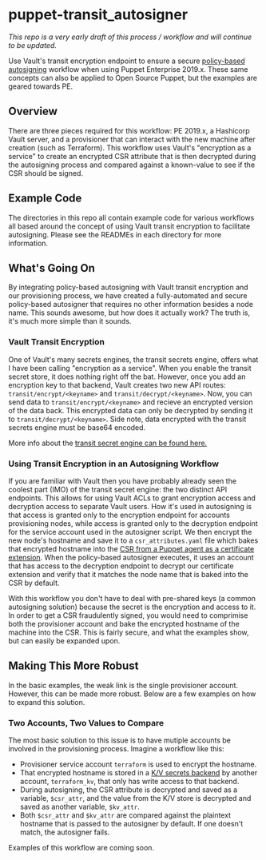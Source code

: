 # puppet-transit_autosigner

*This repo is a very early draft of this process / workflow and will continue to be updated.*

Use Vault's transit encryption endpoint to ensure a secure [policy-based autosigning](https://puppet.com/docs/puppet/latest/ssl_autosign.html#concept-9595) workflow when using Puppet Enterprise 2019.x. These same concepts can also be applied to Open Source Puppet, but the examples are geared towards PE.

## Overview

There are three pieces required for this workflow: PE 2019.x, a Hashicorp Vault server, and a provisioner that can interact with the new machine after creation (such as Terraform). This workflow uses Vault's "encryption as a service" to create an encrypted CSR attribute that is then decrypted during the autosigning process and compared against a known-value to see if the CSR should be signed.

## Example Code

The directories in this repo all contain example code for various workflows all based around the concept of using Vault transit encryption to facilitate autosigning. Please see the READMEs in each directory for more information.

## What's Going On

By integrating policy-based autosigning with Vault transit encryption and our provisioning process, we have created a fully-automated and secure policy-based autosigner that requires no other information besides a node name. This sounds awesome, but how does it actually work? The truth is, it's much more simple than it sounds.

### Vault Transit Encryption

One of Vault's many secrets engines, the transit secrets engine, offers what I have been calling "encryption as a service". When you enable the transit secret store, it does nothing right off the bat. However, once you add an encryption key to that backend, Vault creates two new API routes: `transit/encrypt/<keyname>` and `transit/decrypt/<keyname>`. Now, you can send data to `transit/encrypt/<keyname>` and recieve an encrypted version of the data back. This encrypted data can only be decrypted by sending it to `transit/decrypt/<keyname>`. Side note, data encrypted with the transit secrets engine must be base64 encoded.

More info about the [transit secret engine can be found here.](https://www.vaultproject.io/docs/secrets/transit/)

### Using Transit Encryption in an Autosigning Workflow

If you are familiar with Vault then you have probably already seen the coolest part (IMO) of the transit secret engine: the two distinct API endpoints. This allows for using Vault ACLs to grant encryption access and decryption access to separate Vault users. How it's used in autosigning is that access is granted only to the encryption endpoint for accounts provisioning nodes, while access is granted only to the decryption endpoint for the service account used in the autosigner script. We then encrypt the new node's hostname and save it to a `csr_attributes.yaml` file which bakes that encrypted hostname into the [CSR from a Puppet agent as a certificate extension](https://puppet.com/docs/puppet/latest/ssl_attributes_extensions.html). When the policy-based autosigner executes, it uses an account that has access to the decryption endpoint to decrypt our certificate extension and verify that it matches the node name that is baked into the CSR by default.

With this workflow you don't have to deal with pre-shared keys (a common autosigning solution) because the secret is the encryption and access to it. In order to get a CSR fraudulently signed, you would need to comprimise both the provisioner account and bake the encrypted hostname of the machine into the CSR. This is fairly secure, and what the examples show, but can easily be expanded upon.

## Making This More Robust

In the basic examples, the weak link is the single provisioner account. However, this can be made more robust. Below are a few examples on how to expand this solution.

### Two Accounts, Two Values to Compare

The most basic solution to this issue is to have mutiple accounts be involved in the provisioning process. Imagine a workflow like this:

* Provisioner service account `terraform` is used to encrypt the hostname.
* That encrypted hostname is stored in a [K/V secrets backend](https://www.vaultproject.io/docs/secrets/kv/kv-v2/) by another account, `terraform_kv`, that only has write access to that backend.
* During autosigning, the CSR attribute is decrypted and saved as a variable, `$csr_attr`, and the value from the K/V store is decrypted and saved as another variable, `$kv_attr`.
* Both `$csr_attr` and `$kv_attr` are compared against the plaintext hostname that is passed to the autosigner by default. If one doesn't match, the autosigner fails.

Examples of this workflow are coming soon.
